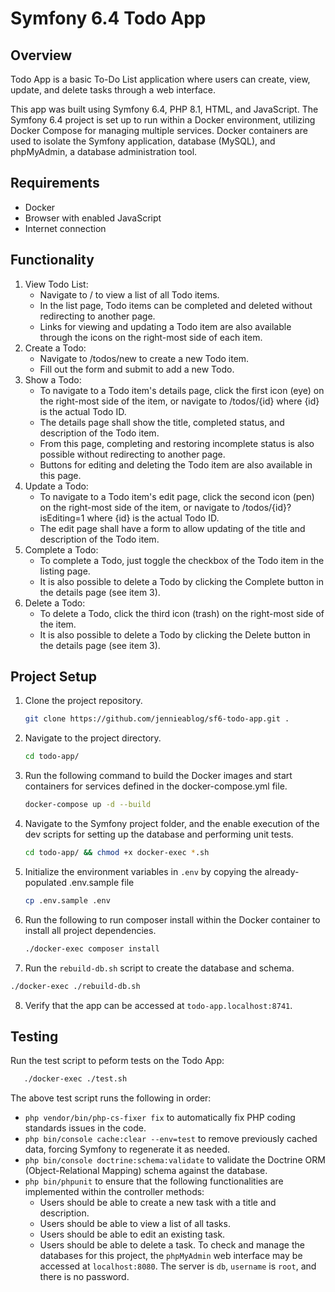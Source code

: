 # Symfony 6.4 Todo App

## Overview
Todo App is a basic To-Do List application where users can create, view, update, and delete tasks through a web interface.

This app was built using Symfony 6.4, PHP 8.1, HTML, and JavaScript. The Symfony 6.4 project is set up to run within a Docker environment, utilizing Docker Compose for managing multiple services. Docker containers are used to isolate the Symfony application, database (MySQL), and phpMyAdmin, a database administration tool.

## Requirements
- Docker
- Browser with enabled JavaScript
- Internet connection

## Functionality
1. View Todo List:
   - Navigate to / to view a list of all Todo items.
   - In the list page, Todo items can be completed and deleted without redirecting to another page.
   - Links for viewing and updating a Todo item are also available through the icons on the right-most side of each item.
2. Create a Todo:
   - Navigate to /todos/new to create a new Todo item.
   - Fill out the form and submit to add a new Todo.
3. Show a Todo:
   - To navigate to a Todo item's details page, click the first icon (eye) on the right-most side of the item, or navigate to /todos/{id} where {id} is the actual Todo ID.
   - The details page shall show the title, completed status, and description of the Todo item.
   - From this page, completing and restoring incomplete status is also possible without redirecting to another page.
   - Buttons for editing and deleting the Todo item are also available in this page.
4. Update a Todo:
   - To navigate to a Todo item's edit page, click the second icon (pen) on the right-most side of the item, or navigate to /todos/{id}?isEditing=1 where {id} is the actual Todo ID.
   - The edit page shall have a form to allow updating of the title and description of the Todo item.
5. Complete a Todo:
   - To complete a Todo, just toggle the checkbox of the Todo item in the listing page.
   - It is also possible to delete a Todo by clicking the Complete button in the details page (see item 3).
5. Delete a Todo:
   - To delete a Todo, click the third icon (trash) on the right-most side of the item.
   - It is also possible to delete a Todo by clicking the Delete button in the details page (see item 3).

## Project Setup
1. Clone the project repository.
   ```bash
   git clone https://github.com/jennieablog/sf6-todo-app.git .
   ```
2. Navigate to the project directory.
   ```bash
   cd todo-app/
   ```
3. Run the following command to build the Docker images and start containers for services defined in the docker-compose.yml file.
   ```bash
   docker-compose up -d --build
   ```
4. Navigate to the Symfony project folder, and the enable execution of the dev scripts for setting up the database and performing unit tests.
   ```bash
   cd todo-app/ && chmod +x docker-exec *.sh
   ```
5. Initialize the environment variables in `.env` by copying the already-populated .env.sample file
   ```bash
   cp .env.sample .env
   ```
6. Run the following to run composer install within the Docker container to install all project dependencies.
   ```bash
   ./docker-exec composer install
   ```
7.  Run the `rebuild-db.sh` script to create the database and schema.
   ```bash
   ./docker-exec ./rebuild-db.sh
   ```
8.  Verify that the app can be accessed at `todo-app.localhost:8741`.

## Testing
Run the test script to peform tests on the Todo App:
```bash
   ./docker-exec ./test.sh
```
The above test script runs the following in order:
   - `php vendor/bin/php-cs-fixer fix` to automatically fix PHP coding standards issues in the code.
   - `php bin/console cache:clear --env=test` to remove previously cached data, forcing Symfony to regenerate it as needed.
   - `php bin/console doctrine:schema:validate` to validate the Doctrine ORM (Object-Relational Mapping) schema against the database.
   - `php bin/phpunit` to ensure that the following functionalities are implemented within the controller methods:
     - Users should be able to create a new task with a title and description.
     - Users should be able to view a list of all tasks.
     - Users should be able to edit an existing task.
     - Users should be able to delete a task.
To check and manage the databases for this project, the `phpMyAdmin` web interface may be accessed at `localhost:8080`. The server is `db`, `username` is `root`, and there is no password.
